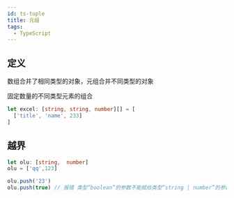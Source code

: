 ```yaml
---
id: ts-tuple
title: 元组
tags:
  - TypeScript
---
```


## 定义

数组合并了相同类型的对象，元组合并不同类型的对象

固定数量的不同类型元素的组合

```ts
let excel: [string, string, number][] = [
  ['title', 'name', 233]
]
```

## 越界

```ts
let olu: [string,  number]
olu = ['qq',123]

olu.push('23')
olu.push(true) // 报错 类型“boolean”的参数不能赋给类型“string | number”的参数
```
